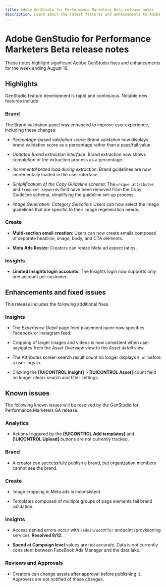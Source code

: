 ```yaml
---
title: Adobe GenStudio for Performance Marketers Beta release notes
description: Learn about the latest features and enhancements to Adobe GenStudio.
---
```


# Adobe GenStudio for Performance Marketers Beta release notes

These notes highlight significant Adobe GenStudio fixes and enhancements for the week ending August 16.

## Highlights

GenStudio feature development is rapid and continuous. Notable new features include:

### Brand

The Brand validation panel was enhanced to improve user experience, including these changes: 

* _Percentage-based validation score_: Brand validation now displays brand validation score as a percentage rather than a pass/fail value. 

* _Updated Brand extraction interface_: Brand extraction now shows completion of the extraction process as a percentage.

* _Incremental brand load during extraction_: Brand guidelines are now incrementally loaded in the user interface.

* _Simplificatiom of the Copy Guideline schema_: The  `unique attributes` and `frequent keywords` field have been removed from the Copy Guideline schema, simplifying the guideline set-up process.

* _Image Generation: Category Selection_: Users can now select the image guidelines that are specific to their image regeneration needs.

### Create

* **Multi-section email creation**: Users can now create emails composed of separate headline, image, body, and CTA elements. 

* **Meta Ads Resize**: Creators can resize Meta ad aspect ratios.

### Insights

* **Limited Insights login accounts**: The Insights login now supports only one account per customer.

## Enhancements and fixed issues

This release includes the following additional fixes.

### Insights

* The _Experience Detail_ page feed placement name now specifies Facebook or Instagram feed.

* Cropping of larger images and videos is now consistent when user navigates from the _Asset Overview_ view to the _Asset detail_ view.  

* The Attributes screen search result count no longer displays `0 of` before a user logs in. <!-- GS- 3665 -->

* Clicking the **[!UICONTROL Insight]**  > **[!UICONTROL Asset]** count field no longer clears search and filter settings. <!-- GS-3476 -->

## Known issues

The following known issues will be resolved by the GenStudio for Performance Marketers GA release. 

### Analytics

* Actions triggered by the **[!UICONTROL Add templates]** and **[!UICONTROL Upload]** buttons are not currently tracked. <!-- GS-3505 -->

### Brand

* A creator can successfully publish a brand, but organization members cannot see the brand. <!-- XI-2197 -->

### Create

* Image cropping in Meta ads is inconsistent. <!-- GS-3739 -->

* Templates composed of multiple groups of page elements fail brand validation. <!-- GS-4037 --> 

### Insights

* Access denied errors occur with `/admin/addOffer` endpoint (provisioning service). **Resolved  8/12**. <!-- GS-4047 -->

* **Spend at Campaign level** values are not accurate. Data is not currently consistent between FaceBook Ads Manager and the data lake. <!-- GS-3202 -->

### Reviews and Approvals

* Creators can change assets after approval before publishing it. Approvers are not notified of these changes.

